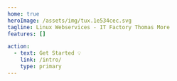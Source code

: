 ```yaml
---
home: true
heroImage: /assets/img/tux.1e534cec.svg
tagline: Linux Webservices - IT Factory Thomas More
features: []

action:
  - text: Get Started 💡
    link: /intro/
    type: primary
---
```

